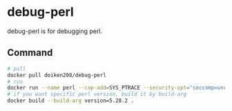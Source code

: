 debug-perl
====

debug-perl is for debugging perl.

Command
----

``` bash
# pull
docker pull doiken208/debug-perl
# run
docker run --name perl --cap-add=SYS_PTRACE --security-opt="seccomp=unconfined" -it doiken208/debug-perl
# if you want specific perl version, build it by build-arg
docker build --build-arg version=5.28.2 .
```
